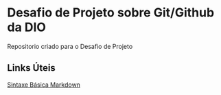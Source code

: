 # Desafio de Projeto sobre Git/Github da DIO
Repositorio criado para o Desafio de Projeto 

## Links Úteis
[Sintaxe Básica Markdown](https://www.markdownguide.org/basic-syntax/)
